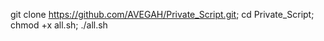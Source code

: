 git clone https://github.com/AVEGAH/Private_Script.git; cd Private_Script; chmod +x all.sh; ./all.sh
